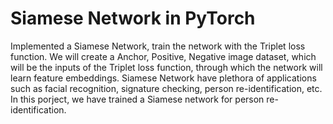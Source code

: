 # Siamese Network in PyTorch
Implemented a Siamese Network, train the network with the Triplet loss function. We will create a Anchor, Positive, Negative image dataset, which will be the inputs of the Triplet loss function, through which the network will learn feature embeddings. Siamese Network have plethora of applications such as facial recognition, signature checking, person re-identification, etc. In this porject, we have trained a Siamese network for person re-identification.
